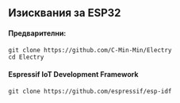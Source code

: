 ## Изисквания за ESP32
#### Предварителни:
```
git clone https://github.com/C-Min-Min/Electry
cd Electry
```
#### Espressif IoT Development Framework
```
git clone https://github.com/espressif/esp-idf
```
